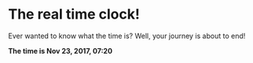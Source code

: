 # The real time clock!

Ever wanted to know what the time is? Well, your journey is about to end!

**The time is Nov 23, 2017, 07:20**